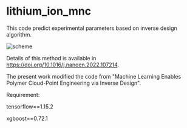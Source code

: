 # lithium_ion_mnc
This code predict experimental parameters based on inverse design algorithm.

![scheme](https://user-images.githubusercontent.com/44221597/164366502-db8169c0-e11b-43db-9663-fb8a6ab9842e.png)

Details of this method is available in https://doi.org/10.1016/j.nanoen.2022.107214.


The present work modified the code from "Machine Learning Enables Polymer Cloud-Point Engineering via Inverse Design".

Requirement:

tensorflow==1.15.2

xgboost==0.72.1
